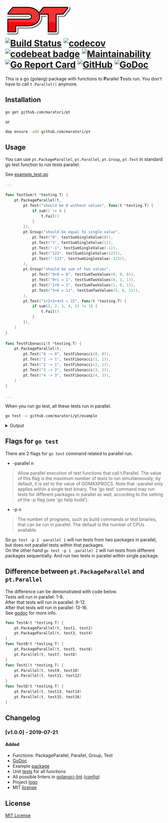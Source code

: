 # <img src="logo.png" height="100px" alt="Logo"> <br> [![Build Status](https://travis-ci.com/maratori/pt.svg?branch=master)](https://travis-ci.com/maratori/pt) [![codecov](https://codecov.io/gh/maratori/pt/branch/master/graph/badge.svg)](https://codecov.io/gh/maratori/pt) [![codebeat badge](https://codebeat.co/badges/60157255-e2dd-4819-a0c5-4ac164f57b88)](https://codebeat.co/projects/github-com-maratori-pt-master) [![Maintainability](https://api.codeclimate.com/v1/badges/0078c4d48b975f84c1c9/maintainability)](https://codeclimate.com/github/maratori/pt/maintainability) [![Go Report Card](https://goreportcard.com/badge/github.com/maratori/pt)](https://goreportcard.com/report/github.com/maratori/pt) [![GitHub](https://img.shields.io/github/license/maratori/pt.svg)](LICENSE) [![GoDoc](https://godoc.org/github.com/maratori/pt?status.svg)](http://godoc.org/github.com/maratori/pt)


This is a go (golang) package with functions to **P**arallel **T**ests run.
You don't have to call `t.Parallel()` anymore.


## Installation

```bash
go get github.com/maratori/pt
```
or
```bash
dep ensure -add github.com/maratori/pt
```


## Usage

You can use `pt.PackageParallel`, `pt.Parallel`, `pt.Group`, `pt.Test` in standard go test function to run tests parallel.

See [example_test.go](example/example_test.go)

```go
...

func TestSum(t *testing.T) {
	pt.PackageParallel(t,
		pt.Test("should be 0 without values", func(t *testing.T) {
			if sum() != 0 {
				t.Fail()
			}
		}),
		pt.Group("should be equal to single value",
			pt.Test("0", testSumSingleValue(0)),
			pt.Test("1", testSumSingleValue(1)),
			pt.Test("-1", testSumSingleValue(-1)),
			pt.Test("123", testSumSingleValue(123)),
			pt.Test("-123", testSumSingleValue(-123)),
		),
		pt.Group("should be sum of two values",
			pt.Test("0+0 = 0", testSumTwoValues(0, 0, 0)),
			pt.Test("0+1 = 1", testSumTwoValues(0, 1, 1)),
			pt.Test("1+0 = 1", testSumTwoValues(1, 0, 1)),
			pt.Test("5+6 = 11", testSumTwoValues(5, 6, 11)),
		),
		pt.Test("1+2+3+4+5 = 15", func(t *testing.T) {
			if sum(1, 2, 3, 4, 5) != 15 {
				t.Fail()
			}
		}),
	)
}

func TestFibonacci(t *testing.T) {
	pt.PackageParallel(t,
		pt.Test("0 -> 0", testFibonacci(0, 0)),
		pt.Test("1 -> 1", testFibonacci(1, 1)),
		pt.Test("2 -> 1", testFibonacci(2, 1)),
		pt.Test("3 -> 2", testFibonacci(3, 2)),
		pt.Test("4 -> 3", testFibonacci(4, 3)),
	)
}

...
```

When you run go test, all these tests run in parallel.

```bash
go test -v github.com/maratori/pt/example
```

<details><summary>Output</summary>

```
=== RUN   TestSum
=== PAUSE TestSum
=== RUN   TestFibonacci
=== PAUSE TestFibonacci
=== CONT  TestSum
=== CONT  TestFibonacci
=== RUN   TestFibonacci/0_->_0
=== RUN   TestSum/should_be_0_without_values
=== PAUSE TestFibonacci/0_->_0
=== RUN   TestFibonacci/1_->_1
=== PAUSE TestFibonacci/1_->_1
=== RUN   TestFibonacci/2_->_1
=== PAUSE TestFibonacci/2_->_1
=== RUN   TestFibonacci/3_->_2
=== PAUSE TestFibonacci/3_->_2
=== PAUSE TestSum/should_be_0_without_values
=== RUN   TestFibonacci/4_->_3
=== PAUSE TestFibonacci/4_->_3
=== RUN   TestSum/should_be_equal_to_single_value
=== CONT  TestFibonacci/2_->_1
=== PAUSE TestSum/should_be_equal_to_single_value
=== CONT  TestFibonacci/0_->_0
=== CONT  TestFibonacci/1_->_1
=== CONT  TestFibonacci/3_->_2
=== CONT  TestFibonacci/4_->_3
=== RUN   TestSum/should_be_sum_of_two_values
=== PAUSE TestSum/should_be_sum_of_two_values
=== RUN   TestSum/1+2+3+4+5_=_15
=== PAUSE TestSum/1+2+3+4+5_=_15
=== CONT  TestSum/should_be_0_without_values
=== CONT  TestSum/should_be_sum_of_two_values
=== RUN   TestSum/should_be_sum_of_two_values/0+0_=_0
=== PAUSE TestSum/should_be_sum_of_two_values/0+0_=_0
=== RUN   TestSum/should_be_sum_of_two_values/0+1_=_1
--- PASS: TestFibonacci (0.00s)
    --- PASS: TestFibonacci/0_->_0 (0.00s)
    --- PASS: TestFibonacci/2_->_1 (0.00s)
    --- PASS: TestFibonacci/1_->_1 (0.00s)
    --- PASS: TestFibonacci/3_->_2 (0.00s)
    --- PASS: TestFibonacci/4_->_3 (0.00s)
=== CONT  TestSum/1+2+3+4+5_=_15
=== CONT  TestSum/should_be_equal_to_single_value
=== RUN   TestSum/should_be_equal_to_single_value/0
=== PAUSE TestSum/should_be_sum_of_two_values/0+1_=_1
=== PAUSE TestSum/should_be_equal_to_single_value/0
=== RUN   TestSum/should_be_sum_of_two_values/1+0_=_1
=== RUN   TestSum/should_be_equal_to_single_value/1
=== PAUSE TestSum/should_be_sum_of_two_values/1+0_=_1
=== PAUSE TestSum/should_be_equal_to_single_value/1
=== RUN   TestSum/should_be_sum_of_two_values/5+6_=_11
=== PAUSE TestSum/should_be_sum_of_two_values/5+6_=_11
=== CONT  TestSum/should_be_sum_of_two_values/0+0_=_0
=== CONT  TestSum/should_be_sum_of_two_values/5+6_=_11
=== CONT  TestSum/should_be_sum_of_two_values/0+1_=_1
=== RUN   TestSum/should_be_equal_to_single_value/-1
=== CONT  TestSum/should_be_sum_of_two_values/1+0_=_1
=== PAUSE TestSum/should_be_equal_to_single_value/-1
=== RUN   TestSum/should_be_equal_to_single_value/123
=== PAUSE TestSum/should_be_equal_to_single_value/123
=== RUN   TestSum/should_be_equal_to_single_value/-123
=== PAUSE TestSum/should_be_equal_to_single_value/-123
=== CONT  TestSum/should_be_equal_to_single_value/0
=== CONT  TestSum/should_be_equal_to_single_value/-1
=== CONT  TestSum/should_be_equal_to_single_value/123
=== CONT  TestSum/should_be_equal_to_single_value/-123
=== CONT  TestSum/should_be_equal_to_single_value/1
--- PASS: TestSum (0.00s)
    --- PASS: TestSum/should_be_0_without_values (0.00s)
    --- PASS: TestSum/1+2+3+4+5_=_15 (0.00s)
    --- PASS: TestSum/should_be_sum_of_two_values (0.00s)
        --- PASS: TestSum/should_be_sum_of_two_values/0+0_=_0 (0.00s)
        --- PASS: TestSum/should_be_sum_of_two_values/0+1_=_1 (0.00s)
        --- PASS: TestSum/should_be_sum_of_two_values/5+6_=_11 (0.00s)
        --- PASS: TestSum/should_be_sum_of_two_values/1+0_=_1 (0.00s)
    --- PASS: TestSum/should_be_equal_to_single_value (0.00s)
        --- PASS: TestSum/should_be_equal_to_single_value/0 (0.00s)
        --- PASS: TestSum/should_be_equal_to_single_value/123 (0.00s)
        --- PASS: TestSum/should_be_equal_to_single_value/-1 (0.00s)
        --- PASS: TestSum/should_be_equal_to_single_value/-123 (0.00s)
        --- PASS: TestSum/should_be_equal_to_single_value/1 (0.00s)
PASS
ok      github.com/maratori/pt/example  0.006s
```
</details>


## Flags for `go test`

There are 2 flags for `go test` command related to parallel run.

* -parallel n
> Allow parallel execution of test functions that call t.Parallel.
> The value of this flag is the maximum number of tests to run
> simultaneously; by default, it is set to the value of GOMAXPROCS.
> Note that -parallel only applies within a single test binary.
> The 'go test' command may run tests for different packages
> in parallel as well, according to the setting of the -p flag
> (see 'go help build').

* -p n
> The number of programs, such as build commands or
> test binaries, that can be run in parallel.
> The default is the number of CPUs available.

So `go test -p 2 -parallel 1` will run tests from two packages in parallel, but does not parallel tests within that packages.  
On the other hand `go test -p 1 -parallel 2` will run tests from different packages sequentially. And run two tests in parallel within single package.


## Difference between `pt.PackageParallel` and `pt.Parallel`

The difference can be demonstrated with code below.  
Tests will run in parallel: 1-8.  
After that tests will run in parallel: 9-12.  
After that tests will run in parallel: 13-16.  
See [godoc](https://godoc.org/github.com/maratori/pt) for more info.  

```go
func TestA(t *testing.T) {
	pt.PackageParallel(t, test1, test2)
	pt.PackageParallel(t, test3, test4)
}
func TestB(t *testing.T) {
	pt.PackageParallel(t, test5, test6)
	pt.Parallel(t, test7, test8)
}
func TestC(t *testing.T) {
	pt.Parallel(t, test9, test10)
	pt.Parallel(t, test11, test12)
}
func TestD(t *testing.T) {
	pt.Parallel(t, test13, test14)
	pt.Parallel(t, test15, test16)
}
```

## Changelog

### [v1.0.0] - 2019-07-21

#### Added
* Functions: PackageParallel, Parallel, Group, Test
* [GoDoc](http://godoc.org/github.com/maratori/pt)
* Example [package](example)
* Unit [tests](pt_test.go) for all functions
* All possible linters in [golangci-lint](https://github.com/golangci/golangci-lint) ([config](.golangci.yml))
* Project [logo](logo.png)
* MIT [license](LICENSE)

## License

[MIT License](LICENSE)

